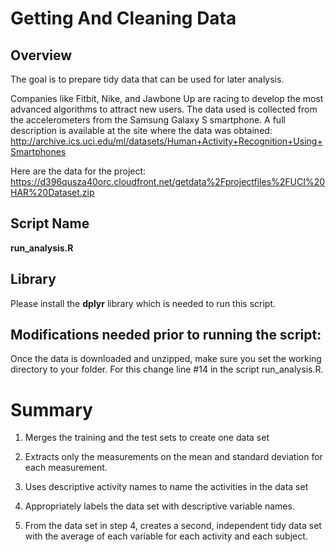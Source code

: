 # Getting And Cleaning Data

## Overview

The goal is to prepare tidy data that can be used for later analysis. 

Companies like Fitbit, Nike, and Jawbone Up are racing to develop the most advanced algorithms to attract new users. The data used is collected from the accelerometers from the Samsung Galaxy S smartphone. A full description is available at the site where the data was obtained:
http://archive.ics.uci.edu/ml/datasets/Human+Activity+Recognition+Using+Smartphones

Here are the data for the project:
https://d396qusza40orc.cloudfront.net/getdata%2Fprojectfiles%2FUCI%20HAR%20Dataset.zip

## Script Name
**run_analysis.R**

## Library
Please install the **dplyr** library which is needed to run this script. 
  
## Modifications needed prior to running the script:
Once the data is downloaded and unzipped, make sure you set the working directory to your folder. For this change line #14 in the script run_analysis.R.

# Summary

1. Merges the training and the test sets to create one data set 

2. Extracts only the measurements on the mean and standard deviation for each measurement.

3. Uses descriptive activity names to name the activities in the data set

4. Appropriately labels the data set with descriptive variable names.

5. From the data set in step 4, creates a second, independent tidy data set with the average of each variable for each activity and each subject.
